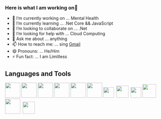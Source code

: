 ### Here is what I am working on👋

- 🔭 I’m currently working on ... Mental Health
- 🌱 I’m currently learning ... .Net Core && JavaScript
- 👯 I’m looking to collaborate on ... .Net
- 🤔 I’m looking for help with ... Cloud Computing
- 💬 Ask me about ... anything
- 📫 How to reach me: ... sing [Gmail](mailto:amansohal8654@gmail.com)
- 😄 Pronouns: ... He/Him
- ⚡ Fun fact: ... I am Limitless 

## Languages and Tools
<p>
	<img src="https://cdn.iconscout.com/icon/free/png-256/python-2038870-1720083.png" width=50px>
	<img src="https://cdn.iconscout.com/icon/free/png-256/javascript-23-1174949.png" width=50px>
	<img src="https://cdn.iconscout.com/icon/free/png-256/typescript-1174965.png" width=50px>
	<img src="https://cdn.iconscout.com/icon/free/png-256/linux-22-1175013.png" width=50px>
	<img src="https://i.pinimg.com/originals/07/ca/4a/07ca4afbde70ce0c995b3f63e9c04ceb.png" width=50px>
	<img src="https://upload.wikimedia.org/wikipedia/commons/thumb/6/61/HTML5_logo_and_wordmark.svg/512px-HTML5_logo_and_wordmark.svg.png" width=50px>
	<img src="https://upload.wikimedia.org/wikipedia/commons/thumb/d/d5/CSS3_logo_and_wordmark.svg/1200px-CSS3_logo_and_wordmark.svg.png" width=35px><span>&nbsp;</span>
	<img src="https://brandslogos.com/wp-content/uploads/thumbs/bootstrap-logo-vector.svg" width=40px><span>&nbsp;</span>
	<img src="https://upload.wikimedia.org/wikipedia/commons/thumb/1/18/ISO_C%2B%2B_Logo.svg/1200px-ISO_C%2B%2B_Logo.svg.png" width=35px>
	<img src="https://cdn.iconscout.com/icon/free/png-512/c-programming-569564.png" width=45px>
	<img src="https://img.icons8.com/fluent/48/000000/github.png" width=50px><span>&nbsp;</span>
	<img src="https://upload.wikimedia.org/wikipedia/commons/thumb/9/9a/Visual_Studio_Code_1.35_icon.svg/1200px-Visual_Studio_Code_1.35_icon.svg.png" width=40px>
</p>

